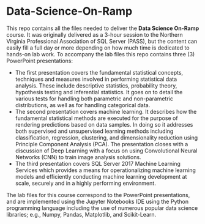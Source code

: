 # Data-Science-On-Ramp
This repo contains all the files needed to deliver the **Data Science On-Ramp** course.  It was originally delivered as a 3-hour session to the Northern Virginia Professional Association of SQL Server (PASS), but the content can easily fill a full day or more depending on how much time is dedicated to hands-on lab work.  To accompany the lab files this repo contains three (3) PowerPoint presentations:
* The first presentation covers the fundamental statistical concepts, techniques and measures involved in performing statistical data analysis.  These include descriptive statistics, probability theory, hypothesis testing and inferential statistics.  It goes on to detail the various tests for handling both parametric and non-parametric distributions, as well as for handling categorical data.
* The second presentation covers machine learning.  It describes how the fundamental statistical methods are executed for the purpose of rendering predictions based on data samples. In doing so it addresses both supervised and unsupervised learning methods including classification, regression, clustering, and dimensionality reduction using Principle Component Analysis (PCA).  The presentation closes with a discussion of Deep Learning with a focus on using Convolutional Neural Networks (CNN) to train image analysis solutions.
* The third presentation covers SQL Server 2017 Machine Learning Services which provides a means for operationalizing machine learning models and efficiently conducting machine learning development at scale, securely and in a highly performing environment.

The lab files for this course correspond to the PowerPoint presentations, and are implemented using the Jupyter Notebooks IDE using the Python programming language including the use of numerous popular data science libraries; e.g., Numpy, Pandas, Matplotlib, and Scikit-Learn.

